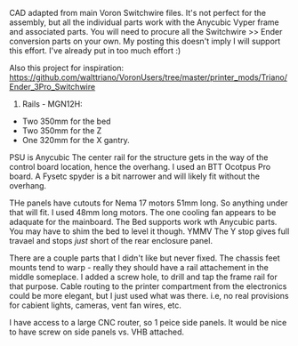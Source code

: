 CAD adapted from main Voron Switchwire files. It's not perfect for the assembly, but all the individual parts work with the Anycubic Vyper frame and associated parts. You will need to procure all the Switchwire >> Ender conversion parts on your own. My posting this doesn't imply I will support this effort. I've already put in too much effort :)  

Also this project for inspiration:
https://github.com/walttriano/VoronUsers/tree/master/printer_mods/Triano/Ender_3Pro_Switchwire

1. Rails - MGN12H:
- Two 350mm for the bed
- Two 350mm for the Z
- One 320mm for the X gantry. 

PSU is Anycubic
The center rail for the structure gets in the way of the control board location, hence the overhang. I used an BTT Ocotpus Pro board. A Fysetc spyder is a bit narrower and will likely fit without the overhang. 

THe panels have cutouts for Nema 17 motors 51mm long. So anything under that will fit. I used 48mm long motors.
The one cooling fan appears to be adaquate for the mainboard. 
The Bed supports work wth Anycubic parts. You may have to shim the bed to level it though. YMMV The Y stop gives full travael and stops *just* short of the rear enclosure panel. 

There are a couple parts that I didn't like but never fixed. The chassis feet mounts tend to warp - really they should have a rail attachement in the middle someplace. I added a screw hole, to drill and tap the frame rail for that purpose. Cable routing to the printer compartment from the electronics could be more elegant, but I just used what was there. i.e, no real provisions for cabient lights, cameras, vent fan wires, etc. 

I have access to a large CNC router, so 1 peice side panels. It would be nice to have screw on side panels vs. VHB attached. 
